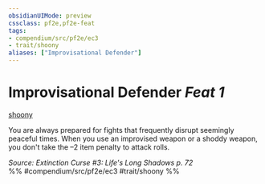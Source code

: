 ```yaml
---
obsidianUIMode: preview
cssclass: pf2e,pf2e-feat
tags:
- compendium/src/pf2e/ec3
- trait/shoony
aliases: ["Improvisational Defender"]
---
```

# Improvisational Defender  *Feat 1*  
[shoony](../../Rules/traits/shoony-ec3.md)  


You are always prepared for fights that frequently disrupt seemingly peaceful times. When you use an improvised weapon or a shoddy weapon, you don't take the –2 item penalty to attack rolls.

*Source: Extinction Curse #3: Life's Long Shadows p. 72*  
%% #compendium/src/pf2e/ec3 #trait/shoony %%